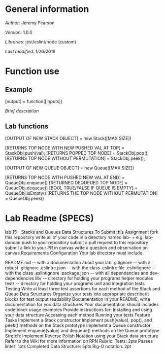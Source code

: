 # General information
_Author_: Jeremy Pearson

_Version_: 1.0.0

_Libraries_: jest/eslint/node (custom)

_Last modified_: 1/26/2018

# Function use

## Example
[output] = function([inputs])

_Brief description_

## Lab functions

[OUTPUT OF NEW STACK OBJECT] = new Stack([MAX SIZE])

[RETURNS TOP NODE WITH NEW PUSHED VAL AT TOP] = StackObj.push(val);
[RETURNS POPPED TOP NODE] = StackObj.pop();
[RETURNS TOP NODE WITHOUT PERMUTATION] = StackObj.peek();

[OUTPUT OF NEW QUEUE OBJECT] = new Queue([MAX SIZE])

[RETURNS TOP NODE WITH PUSHED NEW VAL AT END] = QueueObj.enqueue()
[RETURNED DEQUEUED TOP NODE] = QueueObj.dequeue()
[BOOL TRUE/FALSE IF QUEUE IS EMPTY] = QueueObj.isEmpty()
[RETURNS THE TOP NODE WITHOUT PERMUTATION] = QueueObj.peek()

# Lab Readme (SPECS)
lab 15 - Stacks and Queues Data Structures
To Submit this Assignment
fork this repository
write all of your code in a directory named lab- + <your name> e.g. lab-duncan
push to your repository
submit a pull request to this repository
submit a link to your PR in canvas
write a question and observation on canvas
Requirements
Configuration
Your lab directory must include

README.md -- with a documentation about your lab
.gitignore -- with a robust .gitignore
.eslintrc.json -- with the class .eslintrc file
.eslintignore -- with the class .eslintignore
.package.json -- with all dependencies and dev-dependencies
lib/ -- directory for holding your programs helper modules
test/ -- directory for holding your programs unit and integration tests
Testing
Write at least three test assertions for each method of the Stack and Queue Data Structures
Organize your tests into appropriate describe/it blocks for test output readability
Documentation
In your README, write documentation for you data structures
Your documentation should includes code block usage examples
Provide instructions for:
Installing and using your data structure
Accessing each method
Running your tests
Feature Tasks
Implement a Stack constructor
Implement push(value), pop(), and peek() methods on the Stack prototype
Implement a Queue constructor
Implement enqueue(value) and dequeue() methods on the Queue prototype
Stretch:
Implement Reverse Polish Notation using your Stack data structure
Refer to the Wiki for more information on RPN
Rubric:
Tests: 2pts
Passes linter: 1pts
Completed Data Structure: 5pts
Big-O notation: 2pt
